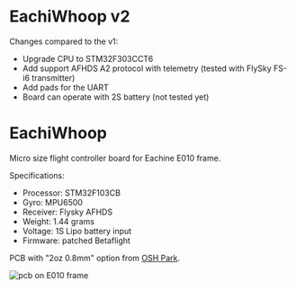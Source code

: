 # EachiWhoop v2

Changes compared to the v1:
- Upgrade CPU to STM32F303CCT6
- Add support AFHDS A2 protocol with telemetry (tested with FlySky FS-i6 transmitter)
- Add pads for the UART
- Board can operate with 2S battery (not tested yet)

# EachiWhoop

Micro size flight controller board for Eachine E010 frame.

Specifications:
- Processor: STM32F103CB
- Gyro: MPU6500
- Receiver: Flysky AFHDS
- Weight: 1.44 grams
- Voltage: 1S Lipo battery input
- Firmware: patched Betaflight

PCB with "2oz 0.8mm" option from [OSH Park](https://oshpark.com/shared_projects/v77xm6IP).



![pcb on E010 frame](https://github.com/vladisenko/EachiWhoop/raw/master/photo/1s.jpg)
